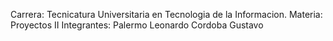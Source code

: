 Carrera: Tecnicatura Universitaria en Tecnologia de la Informacion.
Materia: Proyectos II
Integrantes: Palermo Leonardo
             Cordoba Gustavo
